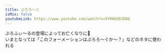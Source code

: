 ```yaml
---
title: ぷろろ〜ぐ
isMix: false
youtubeLink: https://www.youtube.com/watch?v=5YRK6VDJD8Q
---
```


ぷろふぃ〜るの登場によってお亡くなりに🥲<br />
いまとなっては「このフォーメーションはぷろろ〜ぐか〜？」などのネタに使われる